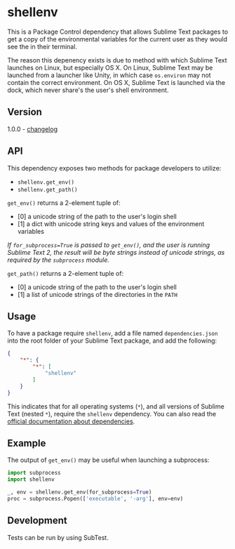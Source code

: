 # shellenv

This is a Package Control dependency that allows Sublime Text packages to get
a copy of the environmental variables for the current user as they would see
the in their terminal.

The reason this depenency exists is due to method with which Sublime Text
launches on Linux, but especially OS X. On Linux, Sublime Text may be launched
from a launcher like Unity, in which case `os.environ` may not contain the
correct environment. On OS X, Sublime Text is launched via the dock, which
never share's the user's shell environment.

## Version

1.0.0 - [changelog](changelog.md)

## API

This dependency exposes two methods for package developers to utilize:

 - `shellenv.get_env()`
 - `shellenv.get_path()`

`get_env()` returns a 2-element tuple of:

 - [0] a unicode string of the path to the user's login shell
 - [1] a dict with unicode string keys and values of the environment variables

*If `for_subprocess=True` is passed to `get_env()`, and the user is running
Sublime Text 2, the result will be byte strings instead of unicode strings, as
required by the `subprocess` module.*

`get_path()` returns a 2-element tuple of:

 - [0] a unicode string of the path to the user's login shell
 - [1] a list of unicode strings of the directories in the `PATH`

## Usage

To have a package require `shellenv`, add a file named `dependencies.json` into
the root folder of your Sublime Text package, and add the following:

```json
{
    "*": {
        "*": [
            "shellenv"
        ]
    }
}
```

This indicates that for all operating systems (`*`), and all versions of
Sublime Text (nested `*`), require the `shellenv` dependency. You can also read
the
[official documentation about dependencies](https://packagecontrol.io/docs/dependencies).

## Example

The output of `get_env()` may be useful when launching a subprocess:

```python
import subprocess
import shellenv

_, env = shellenv.get_env(for_subprocess=True)
proc = subprocess.Popen(['executable', '-arg'], env=env)
```

## Development

Tests can be run by using SubTest.
